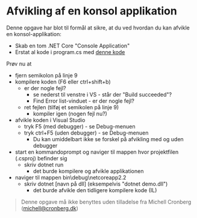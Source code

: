 ﻿# Afvikling af en konsol applikation

Denne opgave har blot til formål at sikre, at du ved hvordan du kan afvikle en konsol-applikation:

- Skab en tom .NET Core "Console Application" 
- Erstat al kode i program.cs med [denne kode](https://raw.githubusercontent.com/devcronberg/undervisning-cs-opgaver/master/start-afvikling/Program.cs)

Prøv nu at 

- fjern semikolon på linje 9
- kompilere koden (F6 eller ctrl+shift+b)
	- er der nogle fejl? 
		- se nederst til venstre i VS - står der "Build succeeded"?
		- Find Error list-vinduet - er der nogle fejl?
	- ret fejlen (tilføj et semikolen på linje 9)
		- kompiler igen (nogen fejl nu?)
- afvikle koden i Visual Studio
	- tryk F5 (med debugger) - se Debug-menuen
	- tryk ctrl+F5 (uden debugger) - se Debug-menuen
		- Du kan umiddelbart ikke se forskel på afvikling med og uden debugger 
- start en kommandoprompt og naviger til mappen hvor projektfilen (.csproj) befinder sig
	- skriv dotnet run
		- det burde kompilere og afvikle applikationen
- naviger til mappen bin\debug\netcoreapp2.2
	- skriv dotnet [navn på dll] (eksempelvis "dotnet demo.dll")
		- det burde afvikle den tidligere kompilere kode (IL)

<!-- footerstart -->
> Denne opgave må ikke benyttes uden tilladelse fra Michell Cronberg (michell@cronberg.dk)
<!-- footerslut -->
